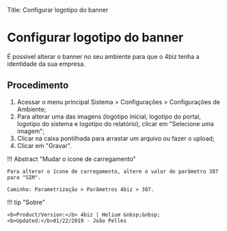 Title: Configurar logotipo do banner

# Configurar logotipo do banner


É possível alterar o banner no seu ambiente para que o 4biz tenha a identidade da sua empresa.

Procedimento
-------

1. Acessar o menu principal Sistema > Configurações > Configurações de Ambiente;
2. Para alterar uma das imagens (logotipo inicial, logotipo do portal, logotipo do sistema e logotipo do relatório), clicar em "Selecione uma imagem";
3. Clicar na caixa pontilhada para arrastar um arquivo ou fazer o upload;
4. Clicar em "Gravar".

!!! Abstract "Mudar o ícone de carregamento"

    Para alterar o ícone de carregamento, altere o valor do parâmetro 387 para "SIM".
    
    Caminho: Parametrização > Parâmetros 4biz > 387.  
	
	
!!! tip "Sobre"

    <b>Product/Version:</b> 4biz | Helium &nbsp;&nbsp;
    <b>Updated:</b>01/22/2019 - João Pelles  
	
